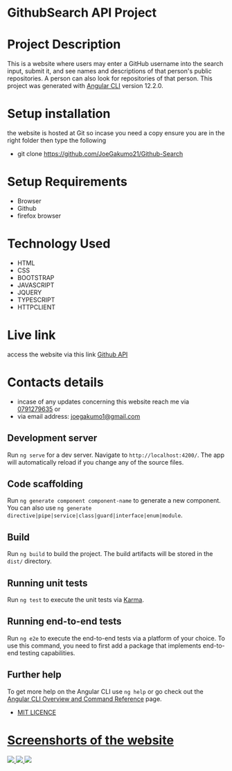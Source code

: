 # GithubSearch API Project
# Project Description
This is a website where users may enter a GitHub username into the search input, submit it, and see names and descriptions of that person's public repositories. A person can also look for repositories of that person.
This project was generated with [Angular CLI](https://github.com/angular/angular-cli) version 12.2.0.

# Setup installation
the website is hosted at Git so incase you need a copy ensure you are in the right folder then type the following

* git clone https://github.com/JoeGakumo21/Github-Search
# Setup Requirements
* Browser
* Github
* firefox browser
# Technology Used
* HTML
* CSS
* BOOTSTRAP
* JAVASCRIPT
* JQUERY
* TYPESCRIPT
* HTTPCLIENT
# Live link
access the website via this link <a href="https://joegakumo21.github.io/Github-Search/">Github API </a>

# Contacts details
* incase of any updates concerning this website reach me via
<a href="">0791279635</a> or 
* via email address: joegakumo1@gmail.com 
## Development server

Run `ng serve` for a dev server. Navigate to `http://localhost:4200/`. The app will automatically reload if you change any of the source files.

## Code scaffolding

Run `ng generate component component-name` to generate a new component. You can also use `ng generate directive|pipe|service|class|guard|interface|enum|module`.

## Build

Run `ng build` to build the project. The build artifacts will be stored in the `dist/` directory.

## Running unit tests

Run `ng test` to execute the unit tests via [Karma](https://karma-runner.github.io).

## Running end-to-end tests

Run `ng e2e` to execute the end-to-end tests via a platform of your choice. To use this command, you need to first add a package that implements end-to-end testing capabilities.

## Further help

To get more help on the Angular CLI use `ng help` or go check out the [Angular CLI Overview and Command Reference](https://angular.io/cli) page.
* <a href="https://choosealicense.com/licenses/mit/">MIT LICENCE

# Screenshorts of the website
<img src="/home/moringa/Desktop/GithubSearch/Github-Search/src/assets/images/Screenshot 1.png">
<img src="/home/moringa/Desktop/GithubSearch/Github-Search/src/assets/images/Screenshot 2.png">
<img src="/home/moringa/Desktop/GithubSearch/Github-Search/src/assets/images/Screenshot 3.png">

